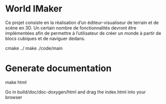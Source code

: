 # World IMaker

Ce projet consiste en la réalisation d’un éditeur-visualiseur de terrain et de scène en 3D. Un certain nombre de fonctionnalités devront être implémentées afin de permettre à l’utilisateur de créer un monde à partir de blocs cubiques et de naviguer dedans.

cmake ../
make
./code/main



# Generate documentation

make html

Go in build/doc/doc-doxygen/html and drag the index.html into your browser
